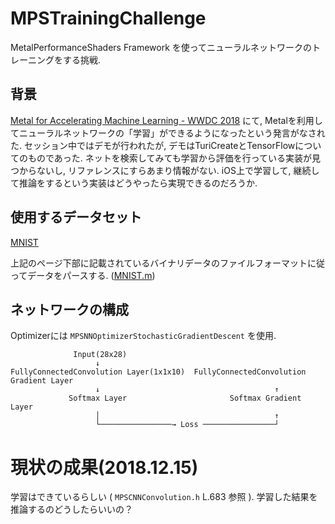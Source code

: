 # MPSTrainingChallenge

MetalPerformanceShaders Framework を使ってニューラルネットワークのトレーニングをする挑戦.

## 背景

[Metal for Accelerating Machine Learning - WWDC 2018](https://developer.apple.com/videos/play/wwdc2018/609/) にて, Metalを利用してニューラルネットワークの「学習」ができるようになったという発言がなされた. セッション中ではデモが行われたが, デモはTuriCreateとTensorFlowについてのものであった. ネットを検索してみても学習から評価を行っている実装が見つからないし, リファレンスにすらあまり情報がない. iOS上で学習して, 継続して推論をするという実装はどうやったら実現できるのだろうか.

## 使用するデータセット

[MNIST](http://yann.lecun.com/exdb/mnist/)

上記のページ下部に記載されているバイナリデータのファイルフォーマットに従ってデータをパースする.  ([MNIST.m](https://github.com/naru-jpn/MPSTrainingChallenge/blob/master/Training/MNIST/MNIST.m))

## ネットワークの構成

Optimizerには `MPSNNOptimizerStochasticGradientDescent` を使用.

```
              Input(28x28)
                   ↓
FullyConnectedConvolution Layer(1x1x10)  FullyConnectedConvolution Gradient Layer
                   ↓                                       ↑
             Softmax Layer                       Softmax Gradient Layer
                   │                                       ↑
                   └────────────────→ Loss ────────────────┘
```

# 現状の成果(2018.12.15)

学習はできているらしい ( `MPSCNNConvolution.h` L.683 参照 ).
学習した結果を推論するのどうしたらいいの？
